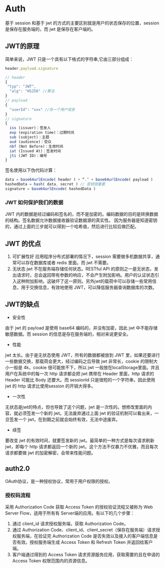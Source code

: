 # Auth

基于 session 和基于 jwt 的方式的主要区别就是用户的状态保存的位置，session 是保存在服务端的，而 jwt 是保存在客户端的。

## JWT的原理

简单来说，JWT 只是一个具有以下格式的字符串,它由三部分组成：

```js
header.payload.signature
```

```js
// header
{
 "typ": "JWT",
  "alg": "HS256" //算法
}
// payload
{
  "userId": "xxx" //存一个用户信息
}
// signature
{
  iss (issuer)：签发人
  exp (expiration time)：过期时间
  sub (subject)：主题
  aud (audience)：受众
  nbf (Not Before)：生效时间
  iat (Issued At)：签发时间
  jti (JWT ID)：编号
}
```

签名使用以下伪代码计算：

```js
data = base64urlEncode( header ) + “.” + base64urlEncode( payload )
hashedData = hash( data, secret ) // 密钥很重要
signature = base64urlEncode( hashedData )
```

### JWT 如何保护我们的数据

JWT 内的数据是经过编码和签名的，而不是加密的。编码数据的目的是转换数据的结构。签名数据允许数据接收器验证数据源的真实性。
因为服务器是知道密钥的，通过上面的三步就可以得到一个哈希值，然后进行比较后做匹配。

## JWT 的优点

1. 可扩展性好 应用程序分布式部署的情况下，session 需要做多机数据共享，通常可以存在数据库或者 redis 里面。而 jwt 不需要。
2. 无状态 jwt 不在服务端存储任何状态。RESTful API 的原则之一是无状态，发出请求时，总会返回带有参数的响应，不会产生附加影响。用户的认证状态引入这种附加影响，这破坏了这一原则。另外jwt的载荷中可以存储一些常用信息，用于交换信息，有效地使用 JWT，可以降低服务器查询数据库的次数。

## JWT的缺点

- 安全性

由于 jwt 的 payload 是使用 base64 编码的，并没有加密，因此 jwt 中不能存储敏感数据。而 session 的信息是存在服务端的，相对来说更安全。

- 性能

jwt 太长。由于是无状态使用 JWT，所有的数据都被放到 JWT 里，如果还要进行一些数据交换，那载荷会更大，经过编码之后导致 jwt 非常长，cookie 的限制大小一般是 4k，cookie 很可能放不下，所以 jwt 一般放在localStorage里面。并且用户在系统中的每一次 http 请求都会把 jwt 携带在 Header 里面，http 请求的 Header 可能比 Body 还要大。而 sessionId 只是很短的一个字符串，因此使用 jwt 的 http 请求比使用session 的开销大得多。

- 一次性

无状态是jwt的特点，但也导致了这个问题，jwt 是一次性的。想修改里面的内容，就必须签发一个新的 jwt。无法废弃通过上面 jwt 的验证机制可以看出来，一旦签发一个 jwt，在到期之前就会始终有效，无法中途废弃。

- 续签

要改变 jwt 的有效时间，就要签发新的 jwt。最简单的一种方式是每次请求刷新 jwt，即每个 http 请求都返回一个新的 jwt。这个方法不仅暴力不优雅，而且每次请求都要做 jwt 的加密解密，会带来性能问题。

## auth2.0

OAuth协议，是一种授权协议，常用于用户权限的授权。

### 授权码流程

采用 Authorization Code 获取 Access Token 的授权验证流程又被称为 Web Server Flow，适用于所有有 Server端的应用。有以下的几个步骤：

1. 通过 client_id 请求授权服务端，获取 Authorization Code。
2. 通过 Authorization Code、client_id、client_secret（保存在服务端）请求授权服务端，在验证完 Authorization Code 是否失效以及接入的客户端信息是否有效。授权服务端生成 Access Token 和 Refresh Token 并返回给客户端。
3. 客户端通过得到的 Access Token 请求资源服务应用，获取需要的且在申请的 Access Token 权限范围内的资源信息。
